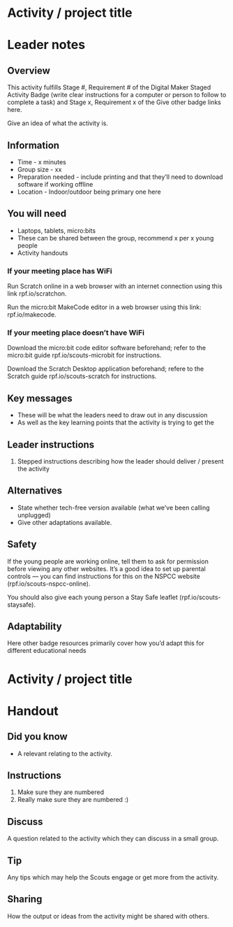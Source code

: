 # Activity / project title

# Leader notes

## Overview

This activity fulfills Stage #, Requirement # of the Digital Maker Staged Activity Badge (write clear instructions for a computer or person to follow to complete a task) and Stage x, Requirement x of the Give other badge links here. 

Give an idea of what the activity is.

## Information 

+ Time - x minutes 
+ Group size -  xx
+ Preparation needed - include printing and that they’ll need to download software if working offline 
+ Location - Indoor/outdoor being primary one here

## You will need

+ Laptops, tablets, micro:bits
+ These can be shared between the group, recommend x per x young people
+ Activity handouts

### If your meeting place has WiFi

Run Scratch online in a web browser with an internet connection using this link rpf.io/scratchon.

Run the micro:bit MakeCode editor in a web browser using this link: rpf.io/makecode.

### If your meeting place doesn’t have WiFi

Download the micro:bit code editor software beforehand; refer to the micro:bit guide rpf.io/scouts-microbit for instructions.

Download the Scratch Desktop application beforehand; refere to the Scratch guide rpf.io/scouts-scratch for instructions. 

## Key messages

+ These will be what the leaders need to draw out in any discussion
+ As well as the key learning points that the activity is trying to get the 

## Leader instructions
1. Stepped instructions describing how the leader should deliver / present the activity

## Alternatives

+ State whether tech-free version available (what we’ve been calling unplugged)
+ Give other adaptations available.

## Safety

If the young people are working online, tell them to ask for permission before viewing any other websites. It’s a good idea to set up parental controls — you can find instructions for this on the NSPCC website (rpf.io/scouts-nspcc-online).

You should also give each young person a Stay Safe leaflet (rpf.io/scouts-staysafe).

## Adaptability

Here other badge resources primarily cover how you’d adapt this for different educational needs

# Activity / project title

# Handout

## Did you know

+ A relevant relating to the activity.

## Instructions

1. Make sure they are numbered
2. Really make sure they are numbered :)

## Discuss

A question related to the activity which they can discuss in a small group.

## Tip

Any tips which may help the Scouts engage or get more from the activity.

## Sharing

How the output or ideas from the activity might be shared with others. 